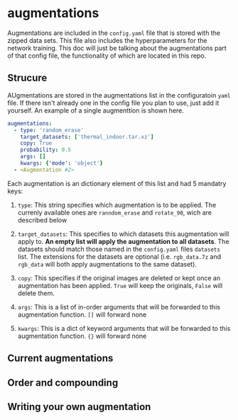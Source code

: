 # augmentations

Augmentations are included in the `config.yaml` file that is stored with the zipped data sets. This file also includes the hyperparameters for the network training. This doc will just be talking about the augmentations part of that config file, the functionality of which are located in this repo.

## Strucure

AUgmentations are stored in the augmentations list in the configuratoin `yaml` file. If there isn't already one in the config file you plan to use, just add it yourself. An example of a single augmenttion is shown here.

```yaml
augmentations:
  - type: 'random_erase'
    target_datasets: ['thermal_indoor.tar.xz'] 
    copy: True
    probability: 0.5
    args: []
    kwargs: {'mode': 'object'}
  - <Augmentation #2>
```

Each augmentation is an dictionary element of this list and had 5 mandatry keys:

1. `type`: This string specifies which augmentation is to be applied. The currenly available ones are `ranndom_erase` and `rotate_90`, wich are described below

2. `target_datasets`: This specifies to which datasets this augmentation will apply to. **An empty list will apply the augmentation to all datasets**. The datasets should match those named in the `config.yaml` files `datasets` list. The extensions for the datasets are optional (i.e. `rgb_data.7z` and `rgb_data` will both apply augmentations to the same dataset).

3. `copy`: This specifies if the original images are deleted or kept once an augmentation has been applied. `True` will keep the originals, `False` will delete them.

4. `args`: This is a list of in-order arguments that will be forwarded to this augmentation function. `[]` will forward none

5. `kwargs`: This is a dict of keyword arguments that will be forwarded to this augmentation function. `{}` will forward none

## Current augmentations

## Order and compounding

## Writing your own augmentation
